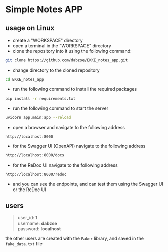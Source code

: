 # Simple Notes APP

## usage on Linux

- create a "WORKSPACE" directory
- open a terminal in the "WORKSPACE" directory
- clone the repository into it using the following command:
```bash
git clone https://github.com/dabzse/EKKE_notes_app.git
```
- change directory to the cloned repository
```bash
cd EKKE_notes_app
```
- run the following command to install the required packages
```bash
pip install -r requirements.txt
```
- run the following command to start the server
```bash
uvicorn app.main:app --reload
```
- open a browser and navigate to the following address
```bash
http://localhost:8000
```

- for the Swagger UI (OpenAPI) navigate to the following address
```bash
http://localhost:8000/docs
```

- for the ReDoc UI navigate to the following address
```bash
http://localhost:8000/redoc
```

- and you can see the endpoints, and can test them using the Swagger UI or the ReDoc UI


## users

> user_id: **1** \
> username: **dabzse** \
> password: **localhost**

the other users are created with the `Faker` library, and saved in the `fake_data.txt` file
